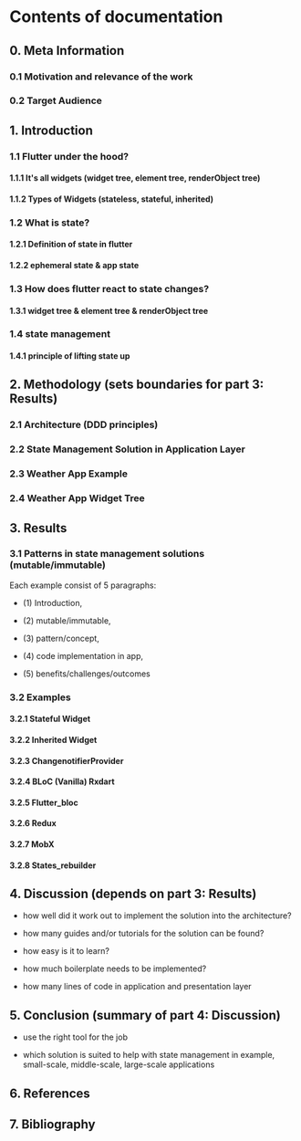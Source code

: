 # Contents of documentation
## 0. Meta Information

### 0.1 Motivation and relevance of the work
### 0.2 Target Audience

## 1. Introduction

### 1.1 Flutter under the hood?

#### 1.1.1 It's all widgets (widget tree, element tree, renderObject tree)

#### 1.1.2 Types of Widgets (stateless, stateful, inherited)

### 1.2 What is state?

#### 1.2.1 Definition of state in flutter

#### 1.2.2 ephemeral state & app state

### 1.3 How does flutter react to state changes?

#### 1.3.1 widget tree & element tree & renderObject tree

### 1.4 state management

#### 1.4.1 principle of lifting state up


## 2. Methodology (sets boundaries for part 3: Results)

### 2.1 Architecture (DDD principles)

### 2.2 State Management Solution in Application Layer

### 2.3 Weather App Example

### 2.4 Weather App Widget Tree

## 3. Results

### 3.1 Patterns in state management solutions (mutable/immutable)

Each example consist of 5 paragraphs: 

* (1) Introduction, 

* (2) mutable/immutable,

* (3) pattern/concept, 

* (4) code implementation in app, 

* (5) benefits/challenges/outcomes


### 3.2 Examples

#### 3.2.1 Stateful Widget

#### 3.2.2 Inherited Widget

#### 3.2.3 ChangenotifierProvider

#### 3.2.4 BLoC (Vanilla) Rxdart

#### 3.2.5 Flutter_bloc

#### 3.2.6 Redux

#### 3.2.7 MobX

#### 3.2.8 States_rebuilder


## 4. Discussion (depends on part 3: Results)

* how well did it work out to implement the solution into the architecture?

* how many guides and/or tutorials for the solution can be found?

* how easy is it to learn?

* how much boilerplate needs to be implemented?

* how many lines of code in application and presentation layer


## 5. Conclusion (summary of part 4: Discussion)

* use the right tool for the job

* which solution is suited to help with state management in example, small-scale, middle-scale, large-scale applications


## 6. References


## 7. Bibliography

